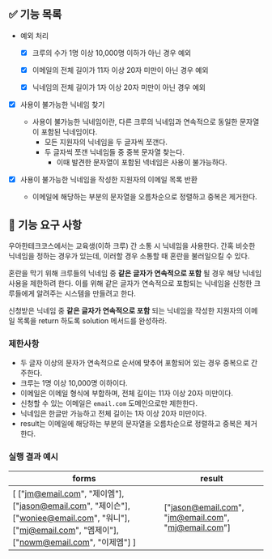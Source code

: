 ## ✅ 기능 목록

- 예외 처리
    - [x] 크루의 수가 1명 이상 10,000명 이하가 아닌 경우 예외
    - [x] 이메일의 전체 길이가 11자 이상 20자 미만이 아닌 경우 예외
    - [x] 닉네임의 전체 길이가 1자 이상 20자 미만이 아닌 경우 예외


- [x] 사용이 불가능한 닉네임 찾기
    - 사용이 불가능한 닉네임이란, 다른 크루의 닉네임과 연속적으로 동일한 문자열이 포함된 닉네임이다.
        - 모든 지원자의 닉네임을 두 글자씩 쪼갠다.
        - 두 글자씩 쪼갠 닉네임들 중 중복 문자열 찾는다.
            - 이때 발견한 문자열이 포함된 넥네임은 사용이 불가능하다.


- [x] 사용이 불가능한 닉네임을 작성한 지원자의 이메일 목록 반환
    - 이메일에 해당하는 부분의 문자열을 오름차순으로 정렬하고 중복은 제거한다.

## 🚀 기능 요구 사항

우아한테크코스에서는 교육생(이하 크루) 간 소통 시 닉네임을 사용한다. 간혹 비슷한 닉네임을 정하는 경우가 있는데, 이러할 경우 소통할 때 혼란을 불러일으킬 수 있다.

혼란을 막기 위해 크루들의 닉네임 중 **같은 글자가 연속적으로 포함** 될 경우 해당 닉네임 사용을 제한하려 한다. 이를 위해 같은 글자가 연속적으로 포함되는 닉네임을 신청한 크루들에게 알려주는 시스템을 만들려고
한다.

신청받은 닉네임 중 **같은 글자가 연속적으로 포함** 되는 닉네임을 작성한 지원자의 이메일 목록을 return 하도록 solution 메서드를 완성하라.

### 제한사항

- 두 글자 이상의 문자가 연속적으로 순서에 맞추어 포함되어 있는 경우 중복으로 간주한다.
- 크루는 1명 이상 10,000명 이하이다.
- 이메일은 이메일 형식에 부합하며, 전체 길이는 11자 이상 20자 미만이다.
- 신청할 수 있는 이메일은 `email.com` 도메인으로만 제한한다.
- 닉네임은 한글만 가능하고 전체 길이는 1자 이상 20자 미만이다.
- result는 이메일에 해당하는 부분의 문자열을 오름차순으로 정렬하고 중복은 제거한다.

### 실행 결과 예시

| forms | result |
| --- | --- |
| [ ["jm@email.com", "제이엠"], ["jason@email.com", "제이슨"], ["woniee@email.com", "워니"], ["mj@email.com", "엠제이"], ["nowm@email.com", "이제엠"] ] | ["jason@email.com", "jm@email.com", "mj@email.com"] |
